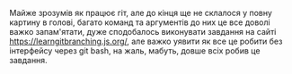Майже зрозумів як працює гіт, але до кінця ще не склалося у повну картину в голові, багато команд та аргументів до них це все доволі важко запам'ятати, дуже сподобалось виконувати завдання на сайті https://learngitbranching.js.org/, але важко уявити як все це робити без інтерфейсу через git bash, на жаль, мабуть, довше всіх робив це завдання.

